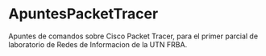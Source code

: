 # ApuntesPacketTracer
Apuntes de comandos sobre Cisco Packet Tracer, para el primer parcial de laboratorio de Redes de Informacion de la UTN FRBA.